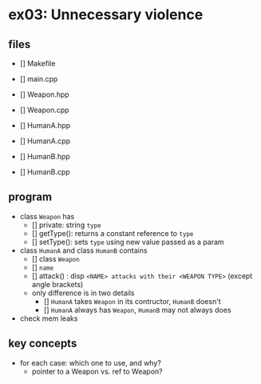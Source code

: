 # ex03: Unnecessary violence

## files
- [] Makefile
- [] main.cpp

- [] Weapon.hpp
- [] Weapon.cpp

- [] HumanA.hpp
- [] HumanA.cpp

- [] HumanB.hpp
- [] HumanB.cpp

## program
- class `Weapon` has
	- [] private: string `type`
	- [] getType(): returns a constant reference to `type`
	- [] setType(): sets `type` using new value passed as a param
- class `HumanA` and class `HumanB` contains
	- [] class `Weapon`
	- [] `name`
	- [] attack() : disp `<NAME> attacks with their <WEAPON TYPE>` (except angle brackets)
	- only difference is in two details
		- [] `HumanA` takes `Weapon` in its contructor, `HumanB` doesn't
		- [] `HumanA` always has `Weapon`, `HumanB` may not always does
- check mem leaks

## key concepts
- for each case: which one to use, and why?
	- pointer to a Weapon vs. ref to Weapon?
